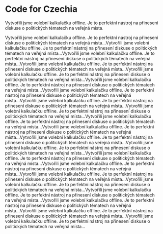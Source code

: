 # Code for Czechia

<!--time:2018-->
<!--time:2018-->
<!--time:2018-->

Vytvořili jsme volební kalkulačku offline. Je to perfektní nástroj na přinesení diskuse o politických tématech na veřejná místa.

Vytvořili jsme volební kalkulačku offline. Je to perfektní nástroj na přinesení diskuse o politických tématech na veřejná místa...Vytvořili jsme volební kalkulačku offline. Je to perfektní nástroj na přinesení diskuse o politických tématech na veřejná místa...Vytvořili jsme volební kalkulačku offline. Je to perfektní nástroj na přinesení diskuse o politických tématech na veřejná místa...Vytvořili jsme volební kalkulačku offline. Je to perfektní nástroj na přinesení diskuse o politických tématech na veřejná místa...Vytvořili jsme volební kalkulačku offline. Je to perfektní nástroj na přinesení diskuse o politických tématech na veřejná místa...Vytvořili jsme volební kalkulačku offline. Je to perfektní nástroj na přinesení diskuse o politických tématech na veřejná místa...Vytvořili jsme volební kalkulačku offline. Je to perfektní nástroj na přinesení diskuse o politických tématech na veřejná místa...Vytvořili jsme volební kalkulačku offline. Je to perfektní nástroj na přinesení diskuse o politických tématech na veřejná místa...Vytvořili jsme volební kalkulačku offline. Je to perfektní nástroj na přinesení diskuse o politických tématech na veřejná místa...Vytvořili jsme volební kalkulačku offline. Je to perfektní nástroj na přinesení diskuse o politických tématech na veřejná místa...Vytvořili jsme volební kalkulačku offline. Je to perfektní nástroj na přinesení diskuse o politických tématech na veřejná místa...Vytvořili jsme volební kalkulačku offline. Je to perfektní nástroj na přinesení diskuse o politických tématech na veřejná místa...Vytvořili jsme volební kalkulačku offline. Je to perfektní nástroj na přinesení diskuse o politických tématech na veřejná místa...Vytvořili jsme volební kalkulačku offline. Je to perfektní nástroj na přinesení diskuse o politických tématech na veřejná místa...Vytvořili jsme volební kalkulačku offline. Je to perfektní nástroj na přinesení diskuse o politických tématech na veřejná místa...Vytvořili jsme volební kalkulačku offline. Je to perfektní nástroj na přinesení diskuse o politických tématech na veřejná místa...Vytvořili jsme volební kalkulačku offline. Je to perfektní nástroj na přinesení diskuse o politických tématech na veřejná místa...Vytvořili jsme volební kalkulačku offline. Je to perfektní nástroj na přinesení diskuse o politických tématech na veřejná místa...Vytvořili jsme volební kalkulačku offline. Je to perfektní nástroj na přinesení diskuse o politických tématech na veřejná místa...Vytvořili jsme volební kalkulačku offline. Je to perfektní nástroj na přinesení diskuse o politických tématech na veřejná místa...Vytvořili jsme volební kalkulačku offline. Je to perfektní nástroj na přinesení diskuse o politických tématech na veřejná místa...
